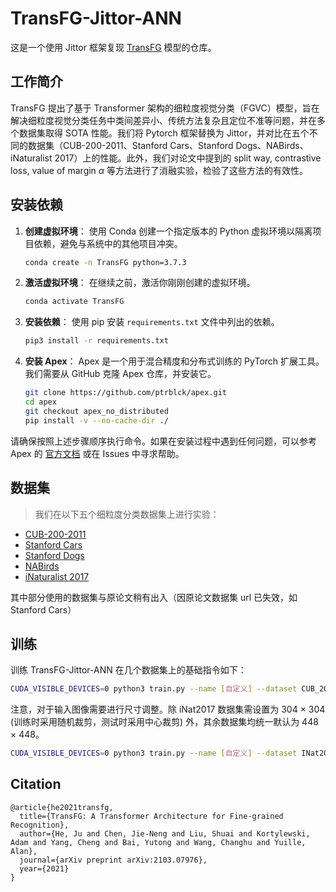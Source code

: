 # TransFG-Jittor-ANN

这是一个使用 Jittor 框架复现 [TransFG](https://github.com/TACJu/TransFG) 模型的仓库。

## 工作简介
TransFG 提出了基于 Transformer 架构的细粒度视觉分类（FGVC）模型，旨在解决细粒度视觉分类任务中类间差异小、传统方法复杂且定位不准等问题，并在多个数据集取得 SOTA 性能。我们将 Pytorch 框架替换为 Jittor，并对比在五个不同的数据集（CUB-200-2011、Stanford Cars、Stanford Dogs、NABirds、iNaturalist 2017）上的性能。此外，我们对论文中提到的 split way, contrastive loss, value of margin $\alpha$ 等方法进行了消融实验，检验了这些方法的有效性。

## 安装依赖

1. **创建虚拟环境**：
   使用 Conda 创建一个指定版本的 Python 虚拟环境以隔离项目依赖，避免与系统中的其他项目冲突。

   ```bash
   conda create -n TransFG python=3.7.3
   ```

2. **激活虚拟环境**：
   在继续之前，激活你刚刚创建的虚拟环境。

   ```bash
   conda activate TransFG
   ```

3. **安装依赖**：
   使用 pip 安装 `requirements.txt` 文件中列出的依赖。

   ```bash
   pip3 install -r requirements.txt
   ```

4. **安装 Apex**：
   Apex 是一个用于混合精度和分布式训练的 PyTorch 扩展工具。我们需要从 GitHub 克隆 Apex 仓库，并安装它。

   ```bash
   git clone https://github.com/ptrblck/apex.git 
   cd apex
   git checkout apex_no_distributed
   pip install -v --no-cache-dir ./
   ```

请确保按照上述步骤顺序执行命令。如果在安装过程中遇到任何问题，可以参考 Apex 的 [官方文档](https://nvidia.github.io/apex) 或在 Issues 中寻求帮助。

## 数据集
> 我们在以下五个细粒度分类数据集上进行实验：

- [CUB-200-2011](https://www.vision.caltech.edu/datasets/cub_200_2011/)
- [Stanford Cars](https://github.com/jhpohovey/StanfordCars-Dataset/tree/main/stanford_cars)
- [Stanford Dogs](http://vision.stanford.edu/aditya86/ImageNetDogs/)
- [NABirds](https://dl.allaboutbirds.org/nabirds)
- [iNaturalist 2017](https://github.com/visipedia/inat_comp/tree/master/2017)

其中部分使用的数据集与原论文稍有出入（因原论文数据集 url 已失效，如 Stanford Cars）

## 训练
训练 TransFG-Jittor-ANN 在几个数据集上的基础指令如下：

```bash
CUDA_VISIBLE_DEVICES=0 python3 train.py --name [自定义] --dataset CUB_200_2011
```

注意，对于输入图像需要进行尺寸调整。除 iNat2017 数据集需设置为 304 $\times$ 304 (训练时采用随机裁剪，测试时采用中心裁剪) 外，其余数据集均统一默认为 448 $\times$ 448。
```bash
CUDA_VISIBLE_DEVICES=0 python3 train.py --name [自定义] --dataset INat2017 --img_size 304
```

## Citation
```
@article{he2021transfg,
  title={TransFG: A Transformer Architecture for Fine-grained Recognition},
  author={He, Ju and Chen, Jie-Neng and Liu, Shuai and Kortylewski, Adam and Yang, Cheng and Bai, Yutong and Wang, Changhu and Yuille, Alan},
  journal={arXiv preprint arXiv:2103.07976},
  year={2021}
}
```